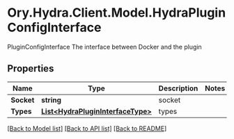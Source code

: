 # Ory.Hydra.Client.Model.HydraPluginConfigInterface
PluginConfigInterface The interface between Docker and the plugin

## Properties

Name | Type | Description | Notes
------------ | ------------- | ------------- | -------------
**Socket** | **string** | socket | 
**Types** | [**List&lt;HydraPluginInterfaceType&gt;**](HydraPluginInterfaceType.md) | types | 

[[Back to Model list]](../README.md#documentation-for-models) [[Back to API list]](../README.md#documentation-for-api-endpoints) [[Back to README]](../README.md)

